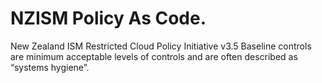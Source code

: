# NZISM Policy As Code.

New Zealand ISM Restricted Cloud Policy Initiative v3.5
Baseline controls are minimum acceptable levels of controls and are often described as “systems hygiene”.






